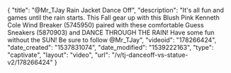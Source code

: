 {
    "title": "@Mr_TJay Rain Jacket Dance Off",
    "description": "It's all fun and games until the rain starts.  This Fall gear up with this Blush Pink Kenneth Cole Wind Breaker (5745950) paired with these comfortable Guess Sneakers (5870903) and DANCE THROUGH THE RAIN! Have some fun without the SUN! Be sure to follow @Mr_TJay",
    "videoid": "178266424",
    "date_created": "1537831074",
    "date_modified": "1539222163",
    "type": "captivate",
    "layout": "video",
    "url": "\/v\/tj-danceoff-vs-statue-v2\/178266424"
}